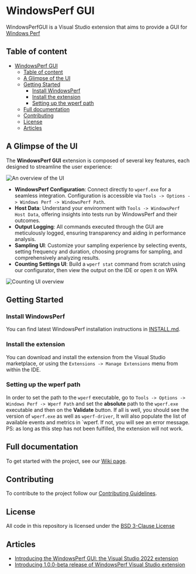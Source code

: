 # WindowsPerf GUI

WindowsPerfGUI is a Visual Studio extension that aims to provide a GUI for [Windows Perf](https://gitlab.com/Linaro/WindowsPerf/windowsperf)

## Table of content

- [WindowsPerf GUI](#windowsperf-gui)
  - [Table of content](#table-of-content)
  - [A Glimpse of the UI](#a-glimpse-of-the-ui)
  - [Getting Started](#getting-started)
    - [Install WindowsPerf](#install-windowsperf)
    - [Install the extension](#install-the-extension)
    - [Setting up the wperf path](#setting-up-the-wperf-path)
  - [Full documentation](#full-documentation)
  - [Contributing](#contributing)
  - [License](#license)
  - [Articles](#articles)

## A Glimpse of the UI

The **WindowsPerf GUI** extension is composed of several key features, each designed to streamline the user experience:

![An overview of the UI](https://gitlab.com/-/project/47090392/uploads/8fa3be9ccd52623a00ed4469bc8366f6/image__11_.png)

- **WindowsPerf Configuration**: Connect directly to `wperf.exe` for a seamless integration. Configuration is accessible via `Tools -> Options -> Windows Perf -> WindowsPerf Path`.
- **Host Data**: Understand your environment with `Tools -> WindowsPerf Host Data`, offering insights into tests run by WindowsPerf and their outcomes.
- **Output Logging**: All commands executed through the GUI are meticulously logged, ensuring transparency and aiding in performance analysis.
- **Sampling UI**: Customize your sampling experience by selecting events, setting frequency and duration, choosing programs for sampling, and comprehensively analyzing results.
- **Counting Settings UI**: Build a `wperf stat` command from scratch using our configurator, then view the output on the IDE or open it on WPA

![Counting UI overview](https://gitlab.com/-/project/47090392/uploads/d86f6b0c9ce28e772f41bf0c1dbaa4cb/image.png)

## Getting Started

### Install WindowsPerf

You can find latest WindowsPerf installation instructions in [INSTALL.md](https://gitlab.com/Linaro/WindowsPerf/windowsperf/-/blob/main/INSTALL.md?ref_type=heads).

### Install the extension

You can download and install the extension from the Visual Studio marketplace, or using the `Extensions -> Manage Extensions` menu from within the IDE.

### Setting up the wperf path

In order to set the path to the `wperf` executable, go to `Tools -> Options -> Windows Perf -> Wperf Path` and set the **absolute** path to the `wperf.exe` executable and then on the **Validate** button. If all is well, you should see the version of `wperf.exe` as well as `wperf-driver`, It will also populate the list of available events and metrics in `wperf. If not, you will see an error message.
PS: as long as this step has not been fulfilled, the extension will not work.

## Full documentation

To get started with the project, see our [Wiki page](https://gitlab.com/Linaro/WindowsPerf/vs-extension/-/wikis/home).

## Contributing

To contribute to the project follow our [Contributing Guidelines](https://gitlab.com/Linaro/WindowsPerf/vs-extension/-/blob/v2.0.0/CONTRIBUTING.md?ref_type=tags).

## License

All code in this repository is licensed under the [BSD 3-Clause License](https://gitlab.com/Linaro/WindowsPerf/vs-extension/-/blob/v2.0.0/LICENSE?ref_type=tags)

## Articles

- [Introducing the WindowsPerf GUI: the Visual Studio 2022 extension](https://www.linaro.org/blog/introducing-the-windowsperf-gui-the-visual-studio-2022-extension/)
- [Introducing 1.0.0-beta release of WindowsPerf Visual Studio extension](https://www.linaro.org/blog/introducing-1-0-0-beta-release-of-windowsperf-visual-studio-extension/)
